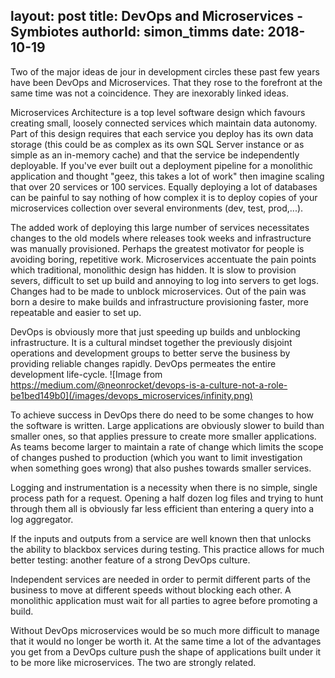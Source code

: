 layout: post
title: DevOps and Microservices - Symbiotes
authorId: simon_timms
date: 2018-10-19
---

Two of the major ideas de jour in development circles these past few years have been DevOps and Microservices. That they rose to the forefront at the same time was not a coincidence. They are inexorably linked ideas. 

<!-- more -->

Microservices Architecture is a top level software design which favours creating small, loosely connected services which maintain data autonomy. Part of this design requires that each service you deploy has its own data storage (this could be as complex as its own SQL Server instance or as simple as an in-memory cache) and that the service be independently deployable. If you've ever built out a deployment pipeline for a monolithic application and thought "geez, this takes a lot of work" then imagine scaling that over 20 services or 100 services. Equally deploying a lot of databases can be painful to say nothing of how complex it is to deploy copies of your microservices collection over several environments (dev, test, prod,...).

The added work of deploying this large number of services necessitates changes to the old models where releases took weeks and infrastructure was manually provisioned. Perhaps the greatest motivator for people is avoiding boring, repetitive work. Microservices accentuate the pain points which traditional, monolithic design has hidden. It is slow to provision severs, difficult to set up build and annoying to log into servers to get logs. Changes had to be made to unblock microservices. Out of the pain was born a desire to make builds and infrastructure provisioning faster, more repeatable and easier to set up.

DevOps is obviously more that just speeding up builds and unblocking infrastructure. It is a cultural mindset together the previously disjoint operations and development groups to better serve the business by providing reliable changes rapidly. DevOps permeates the entire development life-cycle. 
![Image from https://medium.com/@neonrocket/devops-is-a-culture-not-a-role-be1bed149b0](/images/devops_microservices/infinity.png)

To achieve success in DevOps there do need to be some changes to how the software is written. Large applications are obviously slower to build than smaller ones, so that applies pressure to create more smaller applications. As teams become larger to maintain a rate of change which limits the scope of changes pushed to production (which you want to limit investigation when something goes wrong) that also pushes towards smaller services. 

Logging and instrumentation is a necessity when there is no simple, single process path for a request. Opening a half dozen log files and trying to hunt through them all is obviously far less efficient than entering a query into a log aggregator. 

If the inputs and outputs from a service are well known then that unlocks the ability to blackbox services during testing. This practice allows for much better testing: another feature of a strong DevOps culture. 

Independent services are needed in order to permit different parts of the business to move at different speeds without blocking each other. A monolithic application must wait for all parties to agree before promoting a build. 

Without DevOps microservices would be so much more difficult to manage that it would no longer be worth it. At the same time a lot of the advantages you get from a DevOps culture push the shape of applications built under it to be more like microservices. The two are strongly related. 